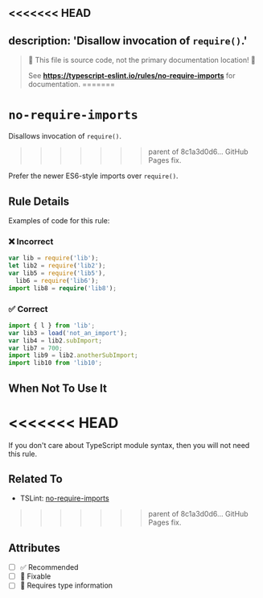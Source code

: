 <<<<<<< HEAD
---
description: 'Disallow invocation of `require()`.'
---

> 🛑 This file is source code, not the primary documentation location! 🛑
>
> See **https://typescript-eslint.io/rules/no-require-imports** for documentation.
=======
# `no-require-imports`

Disallows invocation of `require()`.
>>>>>>> parent of 8c1a3d0d6... GitHub Pages fix.

Prefer the newer ES6-style imports over `require()`.

## Rule Details

Examples of code for this rule:

<!--tabs-->

### ❌ Incorrect

```ts
var lib = require('lib');
let lib2 = require('lib2');
var lib5 = require('lib5'),
  lib6 = require('lib6');
import lib8 = require('lib8');
```

### ✅ Correct

```ts
import { l } from 'lib';
var lib3 = load('not_an_import');
var lib4 = lib2.subImport;
var lib7 = 700;
import lib9 = lib2.anotherSubImport;
import lib10 from 'lib10';
```

## When Not To Use It
<<<<<<< HEAD
=======

If you don't care about TypeScript module syntax, then you will not need this rule.

## Related To

- TSLint: [no-require-imports](https://palantir.github.io/tslint/rules/no-require-imports/)
>>>>>>> parent of 8c1a3d0d6... GitHub Pages fix.

## Attributes

- [ ] ✅ Recommended
- [ ] 🔧 Fixable
- [ ] 💭 Requires type information
